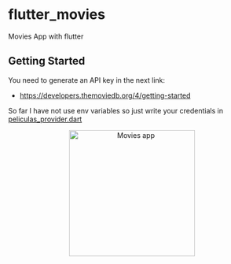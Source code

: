 # flutter_movies

Movies App with flutter

## Getting Started

You need to generate an API key in the next link:

- https://developers.themoviedb.org/4/getting-started

So far I have not use env variables so just write your credentials in [peliculas_provider.dart](lib/src/providers/peliculas_provider.dart)

<p align="center">
  <img src="preview/movies-app.gif" width="256" title="Movies app">
</p>
